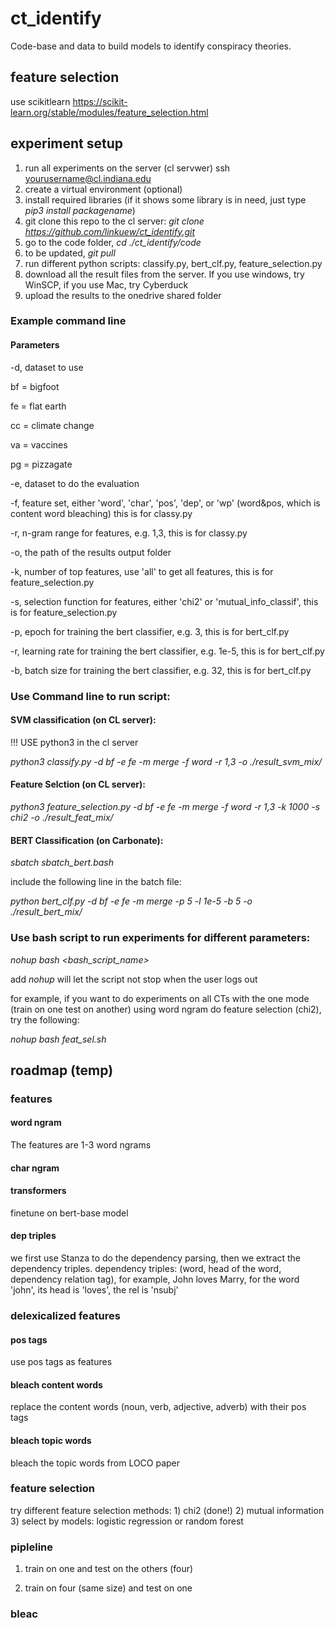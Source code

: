 # ct_identify
Code-base and data to build models to identify conspiracy theories.


## feature selection
use scikitlearn
https://scikit-learn.org/stable/modules/feature_selection.html



## experiment setup

1. run all experiments on the server (cl servwer) ssh yourusername@cl.indiana.edu
2. create a virtual environment (optional)
3. install required libraries (if it shows some library is in need, just type *pip3 install packagename*)
4. git clone this repo to the cl server:  *git clone https://github.com/linkuew/ct_identify.git*
5. go to the code folder, *cd ./ct_identify/code*
6. to be updated, *git pull*
7. run different python scripts: classify.py, bert_clf.py, feature_selection.py
8. download all the result files from the server. If you use windows, try WinSCP, if you use Mac, try Cyberduck
9. upload the results to the onedrive shared folder

### Example command line

#### Parameters


-d, dataset to use

bf = bigfoot

fe = flat earth

cc = climate change

va = vaccines

pg = pizzagate

-e, dataset to do the evaluation

-f, feature set, either 'word', 'char', 'pos', 'dep', or 'wp' (word&pos, which is content word bleaching) this is for classy.py

-r, n-gram range for features, e.g. 1,3, this is for classy.py

-o, the path of the results output folder

-k, number of top features, use 'all' to get all features, this is for feature_selection.py


-s, selection function for features, either 'chi2' or 'mutual_info_classif', this is for feature_selection.py

-p, epoch for training the bert classifier, e.g. 3, this is for bert_clf.py

-r, learning rate for training the bert classifier, e.g. 1e-5, this is for bert_clf.py

-b, batch size for training the bert classifier, e.g. 32, this is for bert_clf.py


### Use Command line to run script: 

#### SVM classification (on CL server): 

!!! USE python3 in the cl server

*python3 classify.py -d bf -e fe -m merge -f word -r 1,3 -o ./result_svm_mix/*

#### Feature Selction (on CL server):

*python3 feature_selection.py -d bf -e fe -m merge -f word -r 1,3  -k 1000 -s chi2 -o ./result_feat_mix/*

#### BERT Classification (on Carbonate): 

*sbatch sbatch_bert.bash*

include the following line in the batch file:

*python bert_clf.py -d bf -e fe -m merge -p 5 -l 1e-5 -b 5 -o ./result_bert_mix/*


### Use bash script to run experiments for different parameters: 

*nohup bash <bash_script_name>*

add *nohup* will let the script not stop when the user logs out

for example, if you want to do experiments on all CTs with the one mode (train on one test on another) using word ngram do feature selection (chi2), try the following:

*nohup bash feat_sel.sh*

## roadmap (temp)

### features

#### word ngram
The features are 1-3 word ngrams

#### char ngram

#### transformers
finetune on bert-base model

#### dep triples
we first use Stanza to do the dependency parsing, then we extract the dependency triples.
dependency triples: (word, head of the word, dependency relation tag), for example, John loves Marry, for the word 'john', its head is 'loves', the rel is 'nsubj'

### delexicalized features

#### pos tags

use pos tags as features

#### bleach content words

replace the content words (noun, verb, adjective, adverb) with their pos tags

#### bleach topic words

bleach the topic words from LOCO paper


### feature selection

try different feature selection methods: 1) chi2 (done!) 2) mutual information 3) select by models: logistic regression or random forest

### pipleline

1. train on one and test on the others (four)

2. train on four (same size) and test on one


### bleac
